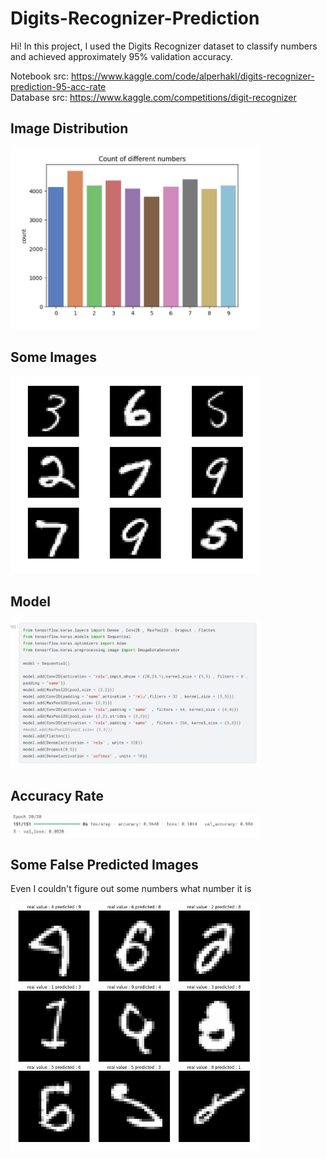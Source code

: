 # Digits-Recognizer-Prediction

Hi!
In this project, I used the Digits Recognizer dataset to classify numbers and achieved approximately 95% validation accuracy.</br>

Notebook src: https://www.kaggle.com/code/alperhakl/digits-recognizer-prediction-95-acc-rate</br>
Database src: https://www.kaggle.com/competitions/digit-recognizer</br>

## Image Distribution 
<img src="images/Ekran%20Alıntısı.JPG" alt="Ekran Alıntısı" width="400" />

## Some Images

<img src="images/Ekran%20Alıntısı2.JPG" alt="Ekran Alıntısı" width="400" />

## Model

<img src="images/Ekran%20Alıntısı3.JPG" alt="Ekran Alıntısı" width="400" />

## Accuracy Rate

<img src="images/Ekran%20Alıntısı4.JPG" alt="Ekran Alıntısı" width="400" />

## Some False Predicted Images</br>
Even I couldn't figure out some numbers what number it is

<img src="images/Ekran%20Alıntısı5.JPG" alt="Ekran Alıntısı" width="400" />

